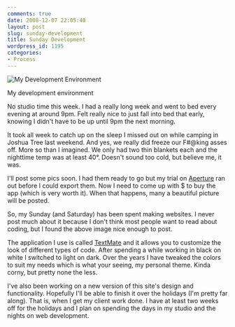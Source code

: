 ```yaml
---
comments: true
date: 2008-12-07 22:05:40
layout: post
slug: sunday-development
title: Sunday Development
wordpress_id: 1195
categories:
- Process
---
```


![My Development Environment](http://ryanfitzer.com/main/wp-content/uploads/2008/12/development.jpg)

My development environment

No studio time this week. I had a really long week and went to bed every evening at around 9pm. Felt really nice to just fall into bed that early, knowing I didn't have to be up until 9pm the next morning.

It took all week to catch up on the sleep I missed out on while camping in Joshua Tree last weekend. And yes, we really did freeze our F#@king asses off. More so than I imagined. We only had two thin blankets each and the nighttime temp was at least 40°. Doesn't sound too cold, but believe me, it was.

I'll post some pics soon. I had them ready to go but my trial on [Aperture](http://www.apple.com/aperture/) ran out before I could export them. Now I need to come up with $ to buy the app (which is very worth it). When that happens, many a beautiful picture will be posted.

So, my Sunday (and Saturday) has been spent making websites. I never post much about it because I don't think most people want to read about coding, but I found the above image nice enough to post.

The application I use is called [TextMate](http://macromates.com/) and it allows you to customize the look of different types of code. After spending a while working in black on white I switched to light on dark. Over the years I have tweaked the colors to suit my needs which is what your seeing, my personal theme. Kinda corny, but pretty none the less.

I've also been working on a new version of this site's design and functionality. Hopefully I'll be able to finish it over the holidays (I'm pretty far along). That is, when I get my client work done. I have at least two weeks off for the holidays and I plan on spending the days in my studio and the nights on web development.

